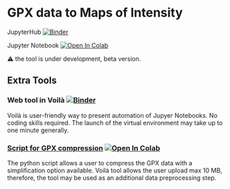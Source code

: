 # GPX data to Maps of Intensity
JupyterHub [![Binder](https://mybinder.org/badge_logo.svg)](https://mybinder.org/v2/gh/bsramo144/Thesis-Jupyter/HEAD)

Jupyter Notebook [![Open In Colab](https://colab.research.google.com/assets/colab-badge.svg)](https://colab.research.google.com/drive/1FHZmFP5zzuIhBWDRs0thnTZoyAMKdOce?usp=sharing)

:warning: the tool is under development, beta version.

## Extra Tools
### Web tool in Voilà [![Binder](https://mybinder.org/badge_logo.svg)](https://mybinder.org/v2/gh/bsramo144/Thesis-Jupyter/HEAD?urlpath=%2Fvoila%2Frender%2Fgpx2intensity.ipynb)
Voilà is user-friendly way to present automation of Jupyer Notebooks. No coding skills required.
The launch of the virtual environment may take up to one minute generally.
### [Script for GPX compression](scripts/gpx_simplification.py) [![Open In Colab](https://colab.research.google.com/assets/colab-badge.svg)](https://colab.research.google.com/drive/1o9xJojiIB2Y-sI7mThGVwW5cIHah0OOV?usp=sharing)
The python script allows a user to compress the GPX data with a simplification option available. 
Voilà tool allows the user upload max 10 MB, therefore, the tool may be used as an additional data preprocessing step. 

